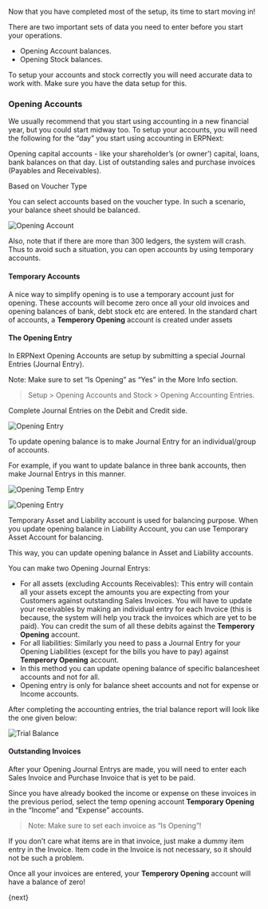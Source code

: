 Now that you have completed most of the setup, its time to start moving in!

There are two important sets of data you need to enter before you start your
operations.

  * Opening Account balances.
  * Opening Stock balances.

To setup your accounts and stock correctly you will need accurate data to work
with. Make sure you have the data setup for this.

### Opening Accounts

We usually recommend that you start using accounting in a new financial year,
but you could start midway too. To setup your accounts, you will need the
following for the “day” you start using accounting in ERPNext:

Opening capital accounts - like your shareholder’s (or owner’) capital, loans,
bank balances on that day. List of outstanding sales and purchase invoices
(Payables and Receivables).

Based on Voucher Type

You can select accounts based on the voucher type. In such a scenario, your balance sheet should be balanced.

<img class="screenshot" alt="Opening Account" src="{{docs_base_url}}/assets/img/accounts/opening-account-1.png">

 Also, note that if there are more than 300 ledgers, the system will crash. Thus to avoid such a situation, you can open accounts by using temporary accounts.

#### Temporary Accounts

A nice way to simplify opening is to use a temporary account
just for opening. These accounts will become zero once all your old
invoices and opening balances of bank, debt stock etc are entered.
In the standard chart of accounts, a **Temperory Opening** account is created under
assets

#### The Opening Entry

In ERPNext Opening Accounts are setup by submitting a special Journal Entries
(Journal Entry).

Note: Make sure to set “Is Opening” as “Yes” in the More Info section.

> Setup > Opening Accounts and Stock > Opening Accounting Entries.

Complete Journal Entries on the Debit and Credit side.

![Opening Entry]({{docs_base_url}}/assets/old_images/erpnext/opening-entry-1.png)

 To update opening balance is to make Journal Entry for an individual/group of accounts.

For example, if you want to update balance in three bank accounts, then make Journal Entrys in this manner.

![Opening Temp Entry]({{docs_base_url}}/assets/old_images/erpnext/image-temp-opening.png)


![Opening Entry]({{docs_base_url}}/assets/old_images/erpnext/opening-entry-2.png)

Temporary Asset and Liability account is used for balancing purpose. When you update opening balance in Liability Account, you can use Temporary Asset Account for balancing.

This way, you can update opening balance in Asset and Liability accounts.

You can make two Opening Journal Entrys:

  * For all assets (excluding Accounts Receivables): This entry will contain all your assets except the amounts you are expecting from your Customers against outstanding Sales Invoices. You will have to update your receivables by making an individual entry for each Invoice (this is because, the system will help you track the invoices which are yet to be paid). You can credit the sum of all these debits against the **Temperory Opening** account.
  * For all liabilities: Similarly you need to pass a Journal Entry for your Opening Liabilities (except for the bills you have to pay) against **Temperory Opening** account.
  * In this method you can update opening balance of specific balancesheet accounts and not for all.
  * Opening entry is only for balance sheet accounts and not for expense or Income accounts.

After completing the accounting entries, the trial balance report will look
like the one given below:


![Trial Balance]({{docs_base_url}}/assets/old_images/erpnext/trial-balance-1.png)

#### Outstanding Invoices

After your Opening Journal Entrys are made, you will need to enter each
Sales Invoice and Purchase Invoice that is yet to be paid.

Since you have already booked the income or expense on these invoices in the
previous period, select the temp opening account **Temporary Opening** in the “Income” and
“Expense” accounts.

> Note: Make sure to set each invoice as “Is Opening”!

If you don’t care what items are in that invoice, just make a dummy item entry
in the Invoice. Item code in the Invoice is not necessary, so it should not be
such a problem.

Once all your invoices are entered, your **Temperory Opening** account will have a balance of zero!

{next}
